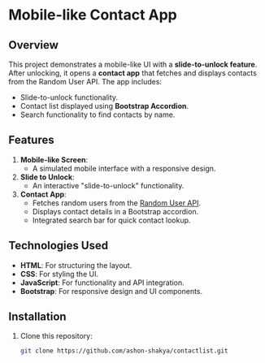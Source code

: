 # Mobile-like Contact App

## Overview

This project demonstrates a mobile-like UI with a **slide-to-unlock feature**. After unlocking, it opens a **contact app** that fetches and displays contacts from the Random User API. The app includes:

- Slide-to-unlock functionality.
- Contact list displayed using **Bootstrap Accordion**.
- Search functionality to find contacts by name.

## Features

1. **Mobile-like Screen**:
   - A simulated mobile interface with a responsive design.
2. **Slide to Unlock**:
   - An interactive "slide-to-unlock" functionality.
3. **Contact App**:
   - Fetches random users from the [Random User API](https://randomuser.me/).
   - Displays contact details in a Bootstrap accordion.
   - Integrated search bar for quick contact lookup.

## Technologies Used

- **HTML**: For structuring the layout.
- **CSS**: For styling the UI.
- **JavaScript**: For functionality and API integration.
- **Bootstrap**: For responsive design and UI components.

## Installation

1. Clone this repository:
   ```bash
   git clone https://github.com/ashon-shakya/contactlist.git
   ```

